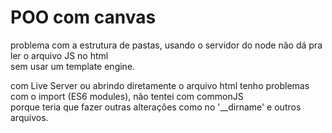 # POO com canvas

problema com a estrutura de pastas, usando o servidor do node não dá pra ler o arquivo JS no html  
sem usar um template engine.

com Live Server ou abrindo diretamente o arquivo html tenho problemas com o import (ES6 modules), não tentei com commonJS  
porque teria que fazer outras alterações como no '__dirname' e outros arquivos.
